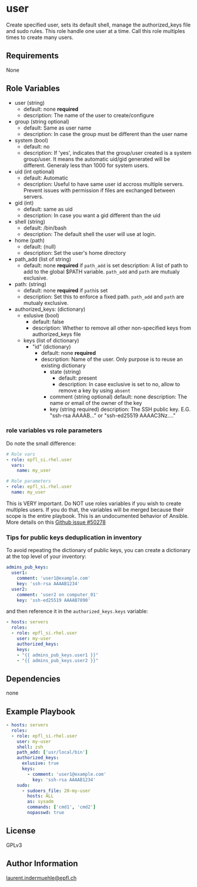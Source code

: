 user
=========

Create specified user, sets its default shell, manage the authorized_keys file and sudo rules.
This role handle one user at a time. Call this role multiples times to create many users.

Requirements
------------

None

Role Variables
--------------

* user (string)
  * default: none **required**
  * description: The name of the user to create/configure
* group (string optional)
  * default: Same as user name
  * description: In case the group must be different than the user name
* system (bool)
  * default: no
  * description: If 'yes', indicates that the group/user created is a system group/user. It means the automatic uid/gid generated will be different. Generaly less than 1000 for system users.
* uid (int optional)
  * default: Automatic
  * description: Useful to have same user id accross multiple servers. Prevent issues with permission if files are exchanged between servers.
* gid (int)
  * default: same as uid
  * description: In case you want a gid different than the uid
* shell (string)
  * default: /bin/bash
  * description: The default shell the user will use at login.
* home (path)
  * default: (null)
  * description: Set the user's home directory
* path_add (list of string)
  * default: none **required** if `path_add` is set
    description: A list of path to add to the global $PATH variable. `path_add` and `path` are mutualy exclusive.
* path: (string)
  * default: none **required** if `path`is set
  * description: Set this to enforce a fixed path. `path_add` and `path` are mutualy exclusive.
* authorized_keys: (dictionary)
  * exlusive (bool)
    * default: false
    * description: Whether to remove all other non-specified keys from authorized_keys file
  * keys (list of dictionary)
    * "id" (dictionary)
      * default: none **required**
      * description: Name of the user. Only purpose is to reuse an existing dictionary
        * state (string)
          * default: present
          * description: In case exclusive is set to no, allow to remove a key by using `absent`
        * comment (string optional)
          default: none
          description: The name or email of the owner of the key
        * key (string required)
          description: The SSH public key. E.G. "ssh-rsa AAAAB..." or "ssh-ed25519 AAAAC3Nz...."


### role variables vs role parameters

Do note the small difference:

```yaml
# Role vars
- role: epfl_si.rhel.user
  vars:
    name: my_user

# Role parameters
- role: epfl_si.rhel.user
  name: my_user
```

This is VERY important. Do NOT use roles variables if you wish to create multiples users. If you do that, the variables will be merged because their scope is the entire playbook. This is an undocumented behavior of Ansible. More details on this [Github issue #50278](https://github.com/ansible/ansible/issues/50278)


### Tips for public keys deduplication in inventory

To avoid repeating the dictionary of public keys, you can create a dictionary at the top level of your inventory:

```yaml
admins_pub_keys:
  user1:
    comment: 'user1@example.com'
    key: 'ssh-rsa AAAAB1234'
  user2:
    comment: 'user2 on computer_01'
    key: 'ssh-ed25519 AAAAB7890'
```

and then reference it in the `authorized_keys.keys` variable:

```yaml
- hosts: servers
  roles:
  - role: epfl_si.rhel.user
    user: my-user
    authorized_keys:
    keys:
    - "{{ admins_pub_keys.user1 }}"
    - "{{ admins_pub_keys.user2 }}"
```


Dependencies
------------

none


Example Playbook
----------------

```yaml
- hosts: servers
  roles:
  - role: epfl_si.rhel.user
    user: my-user
    shell: zsh
    path_add: ['usr/local/bin']
    authorized_keys:
      exlusive: true
      keys:
        - comment: 'user1@example.com'
          key: 'ssh-rsa AAAAB1234'
    sudo:
      - sudoers_file: 20-my-user
        hosts: ALL
        as: sysadm
        commands: ['cmd1', 'cmd2']
        nopasswd: true
```

License
-------

GPLv3

Author Information
------------------

laurent.indermuehle@epfl.ch
